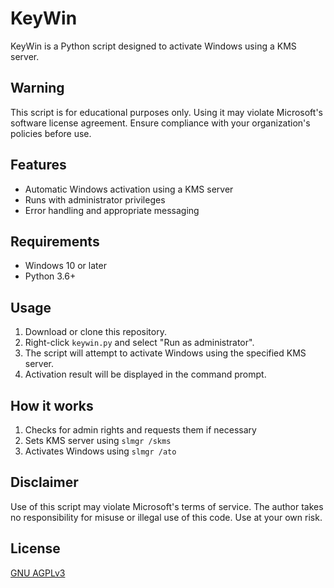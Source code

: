 # KeyWin

KeyWin is a Python script designed to activate Windows using a KMS server.

## Warning

This script is for educational purposes only. Using it may violate Microsoft's software license agreement. Ensure compliance with your organization's policies before use.

## Features

- Automatic Windows activation using a KMS server
- Runs with administrator privileges
- Error handling and appropriate messaging

## Requirements

- Windows 10 or later
- Python 3.6+

## Usage

1. Download or clone this repository.
2. Right-click `keywin.py` and select "Run as administrator".
3. The script will attempt to activate Windows using the specified KMS server.
4. Activation result will be displayed in the command prompt.

## How it works

1. Checks for admin rights and requests them if necessary
2. Sets KMS server using `slmgr /skms`
3. Activates Windows using `slmgr /ato`

## Disclaimer

Use of this script may violate Microsoft's terms of service. The author takes no responsibility for misuse or illegal use of this code. Use at your own risk.

## License

[GNU AGPLv3](https://choosealicense.com/licenses/agpl-3.0/)
